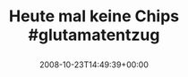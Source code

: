 ---
retweeted: false
source: <a href="http://twitter.com" rel="nofollow">Twitter Web Client</a>
entities:
  hashtags:
  - text: glutamatentzug
    indices:
    - '22'
    - '37'
  symbols: []
  user_mentions: []
  urls: []
display_text_range:
- '0'
- '37'
favorite_count: '0'
id_str: '972105301'
truncated: false
retweet_count: '0'
id: '972105301'
created_at: Thu Oct 23 14:49:39 +0000 2008
favorited: false
full_text: 'Heute mal keine Chips #glutamatentzug'
lang: de
tags:
- glutamatentzug
- pesos/twitter
date: '2008-10-23T14:49:39+00:00'
src: https://twitter.com/bascht/status/972105301
original_url: https://twitter.com/bascht/status/972105301
type: twitter_tweet
text: 'Heute mal keine Chips #glutamatentzug'
title: 'Heute mal keine Chips #glutamatentzug

  '

---